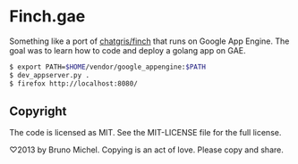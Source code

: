 Finch.gae
=========

Something like a port of [chatgris/finch](https://github.com/chatgris/finch)
that runs on Google App Engine. The goal was to learn how to code and deploy a
golang app on GAE.

```sh
$ export PATH=$HOME/vendor/google_appengine:$PATH
$ dev_appserver.py .
$ firefox http://localhost:8080/
```

Copyright
---------

The code is licensed as MIT. See the MIT-LICENSE file for the full license.

♡2013 by Bruno Michel. Copying is an act of love. Please copy and share.

